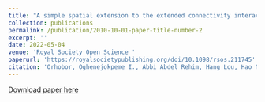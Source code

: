 ```yaml
---
title: "A simple spatial extension to the extended connectivity interaction features for binding affinity prediction"
collection: publications
permalink: /publication/2010-10-01-paper-title-number-2
excerpt: ''
date: 2022-05-04
venue: 'Royal Society Open Science '
paperurl: 'https://royalsocietypublishing.org/doi/10.1098/rsos.211745'
citation: 'Orhobor, Oghenejokpeme I., Abbi Abdel Rehim, Hang Lou, Hao Ni, and Ross D. King. "A simple spatial extension to the extended connectivity interaction features for binding affinity prediction." Royal Society Open Science 9, no. 5 (2022): 211745.'
---
```



[Download paper here](https://royalsocietypublishing.org/doi/10.1098/rsos.211745)

